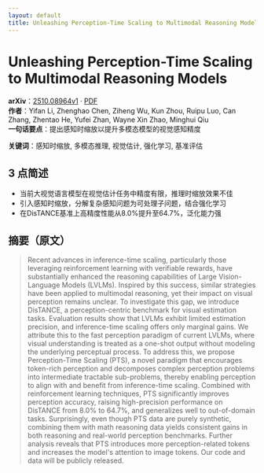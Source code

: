 ```yaml
---
layout: default
title: Unleashing Perception-Time Scaling to Multimodal Reasoning Models
---
```


# Unleashing Perception-Time Scaling to Multimodal Reasoning Models
**arXiv**：[2510.08964v1](https://arxiv.org/abs/2510.08964) · [PDF](https://arxiv.org/pdf/2510.08964.pdf)  
**作者**：Yifan Li, Zhenghao Chen, Ziheng Wu, Kun Zhou, Ruipu Luo, Can Zhang, Zhentao He, Yufei Zhan, Wayne Xin Zhao, Minghui Qiu  
**一句话要点**：提出感知时缩放以提升多模态模型的视觉感知精度

**关键词**：感知时缩放, 多模态推理, 视觉估计, 强化学习, 基准评估

## 3 点简述
- 当前大视觉语言模型在视觉估计任务中精度有限，推理时缩放效果不佳
- 引入感知时缩放，分解复杂感知问题为可处理子问题，结合强化学习
- 在DisTANCE基准上高精度性能从8.0%提升至64.7%，泛化能力强

## 摘要（原文）

> Recent advances in inference-time scaling, particularly those leveraging
> reinforcement learning with verifiable rewards, have substantially enhanced the
> reasoning capabilities of Large Vision-Language Models (LVLMs). Inspired by
> this success, similar strategies have been applied to multimodal reasoning, yet
> their impact on visual perception remains unclear. To investigate this gap, we
> introduce DisTANCE, a perception-centric benchmark for visual estimation tasks.
> Evaluation results show that LVLMs exhibit limited estimation precision, and
> inference-time scaling offers only marginal gains. We attribute this to the
> fast perception paradigm of current LVLMs, where visual understanding is
> treated as a one-shot output without modeling the underlying perceptual
> process. To address this, we propose Perception-Time Scaling (PTS), a novel
> paradigm that encourages token-rich perception and decomposes complex
> perception problems into intermediate tractable sub-problems, thereby enabling
> perception to align with and benefit from inference-time scaling. Combined with
> reinforcement learning techniques, PTS significantly improves perception
> accuracy, raising high-precision performance on DisTANCE from 8.0% to 64.7%,
> and generalizes well to out-of-domain tasks. Surprisingly, even though PTS data
> are purely synthetic, combining them with math reasoning data yields consistent
> gains in both reasoning and real-world perception benchmarks. Further analysis
> reveals that PTS introduces more perception-related tokens and increases the
> model's attention to image tokens. Our code and data will be publicly released.


